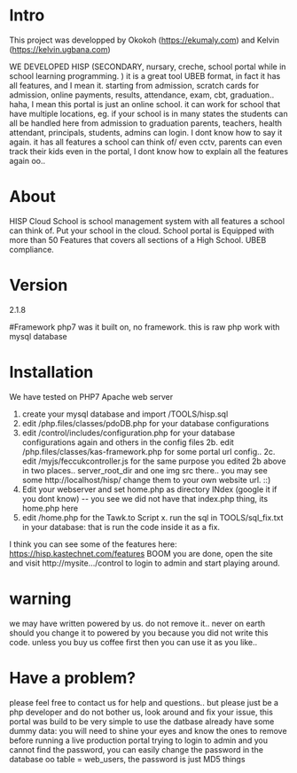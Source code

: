 
# Intro
This project was developped by Okokoh (https://ekumaly.com)
and Kelvin (https://kelvin.ugbana.com)

WE DEVELOPED HISP (SECONDARY, nursary, creche, school portal while in school learning programming. ) it is a great tool
UBEB format, in fact it has all features, and I mean it. starting from admission, scratch cards for admission, 
online payments, results, attendance, exam, cbt, graduation.. haha, I mean this portal is just an online school.
it can work for school that have multiple locations, eg. if your school is in many states the students can all be handled here from admission to graduation
parents, teachers, health attendant, principals, students, admins can login. I dont know how to say it again. it has all features a school can think of/
even cctv, parents can even track their kids even in the portal, I dont know how to explain all the features again oo..

# About
HISP Cloud School is school management system with all features a school can think of. Put your school in the cloud. School portal is Equipped with more than 50 Features that covers all sections of a High School. UBEB compliance.

# Version
2.1.8

#Framework
php7 was it built on, no framework. this is raw php work with mysql database

# Installation
We have tested on PHP7 Apache web server
1. create your mysql database and import /TOOLS/hisp.sql
2. edit /php.files/classes/pdoDB.php for your database configurations 
2. edit /control/includes/configuration.php for your database configurations again and others in the config files 
2b. edit /php.files/classes/kas-framework.php for some portal url config..
2c. edit /myjs/feccukcontroller.js for the same purpose you edited 2b above in two places.. server_root_dir and one img src there..
you may see some http://localhost/hisp/ change them to your own website url. ::)
3. Edit your webserver and set home.php as directory INdex (google it if you dont know) -- you see we did not have that index.php thing, its home.php here
4. edit /home.php for the Tawk.to Script 
x. run the sql in TOOLS/sql_fix.txt in your database: that is run the code inside it as a fix.

I think you can see some of the features here: https://hisp.kastechnet.com/features
BOOM you are done, open the site and visit http://mysite.../control to login to admin and start playing around.



# warning
we may have written powered by us. do not remove it.. never on earth should you change it to powered by you
because you did not write this code. unless you buy us coffee first then you can use it as you like..

# Have a problem?
please feel free to contact us for help and questions.. 
but please just be a php developer and do not bother us, look around and fix your issue, this portal was build to be very simple to use
the datbase already have some dummy data: you will need to shine your eyes and know the ones to remove before running a live production portal
trying to login to admin and you cannot find the password, you can easily change the password in the database oo
table = web_users, the password is just MD5 things